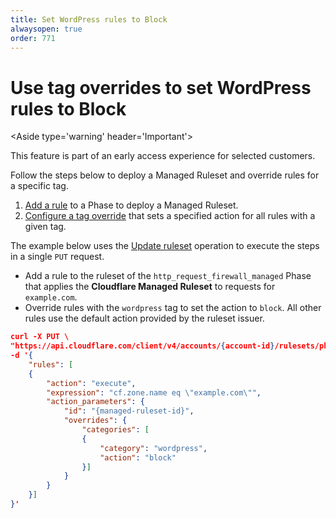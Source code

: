 ```yaml
---
title: Set WordPress rules to Block
alwaysopen: true
order: 771
---
```


# Use tag overrides to set WordPress rules to Block

<Aside type='warning' header='Important'>

This feature is part of an early access experience for selected customers.

</Aside>

Follow the steps below to deploy a Managed Ruleset and override rules for a specific tag.

1. [Add a rule](/cf-rulesets/deploy-rulesets) to a Phase to deploy a Managed Ruleset.
1. [Configure a tag override](/cf-rulesets/managed-rulesets/override-managed-ruleset) that sets a specified action for all rules with a given tag.

The example below uses the [Update ruleset](/cf-rulesets/rulesets-api/update/) operation to execute the steps in a single `PUT` request.

* Add a rule to the ruleset of the `http_request_firewall_managed` Phase that applies the **Cloudflare Managed Ruleset** to requests for `example.com`.
* Override rules with the `wordpress` tag to set the action to `block`. All other rules use the default action provided by the ruleset issuer.

```json
curl -X PUT \
"https://api.cloudflare.com/client/v4/accounts/{account-id}/rulesets/phases/http_request_firewall_managed/entrypoint" \
-d '{
    "rules": [
    {
        "action": "execute",
        "expression": "cf.zone.name eq \"example.com\"",
        "action_parameters": {
            "id": "{managed-ruleset-id}",
            "overrides": {
                "categories": [
                {
                    "category": "wordpress",
                    "action": "block"
                }]
            }
        }
    }]
}'
```
